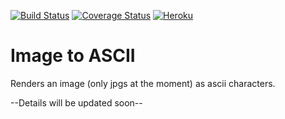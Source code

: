 [![Build Status](https://travis-ci.org/rahulc810/ascii2img.svg?branch=master)](https://travis-ci.org/rahulc810/ascii2img)
[![Coverage Status](https://coveralls.io/repos/github/rahulc810/ascii2img/badge.svg?branch=master)](https://coveralls.io/github/rahulc810/ascii2img?branch=master)
[![Heroku](http://heroku-badge.herokuapp.com/?app=ascii2img&style=flat&svg=1)](http://ascii2img.herokuapp.com/)
# Image to ASCII 
Renders an image (only jpgs at the moment) as ascii characters. 

--Details will be updated soon--
